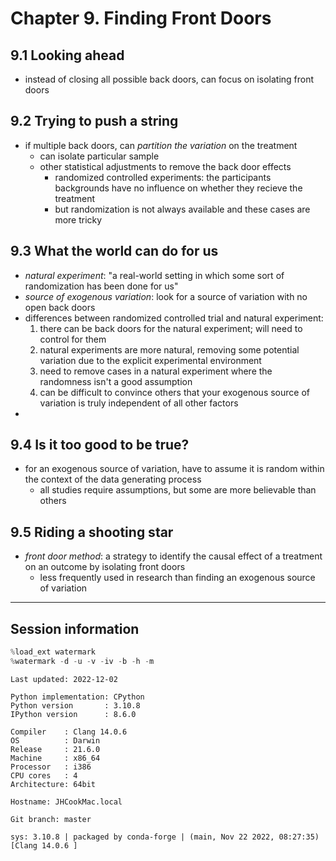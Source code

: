 # Chapter 9. Finding Front Doors

## 9.1 Looking ahead

- instead of closing all possible back doors, can focus on isolating front doors

## 9.2 Trying to push a string

- if multiple back doors, can *partition the variation* on the treatment
    - can isolate particular sample
    - other statistical adjustments to remove the back door effects
        - randomized controlled experiments: the participants backgrounds have no influence on whether they recieve the treatment
        - but randomization is not always available and these cases are more tricky


## 9.3 What the world can do for us

- *natural experiment*: "a real-world setting in which some sort of randomization has been done for us"
- *source of exogenous variation*: look for a source of variation with no open back doors
- differences between randomized controlled trial and natural experiment:
    1. there can be back doors for the natural experiment; will need to control for them
    1. natural experiments are more natural, removing some potential variation due to the explicit experimental environment
    1. need to remove cases in a natural experiment where the randomness isn't a good assumption
    1. can be difficult to convince others that your exogenous source of variation is truly independent of all other factors
-

## 9.4 Is it too good to be true?

- for an exogenous source of variation, have to assume it is random within the context of the data generating process
    - all studies require assumptions, but some are more believable than others

## 9.5 Riding a shooting star

- *front door method*: a strategy to identify the causal effect of a treatment on an outcome by isolating front doors
    - less frequently used in research than finding an exogenous source of variation


---

## Session information


```python
%load_ext watermark
%watermark -d -u -v -iv -b -h -m
```

    Last updated: 2022-12-02

    Python implementation: CPython
    Python version       : 3.10.8
    IPython version      : 8.6.0

    Compiler    : Clang 14.0.6
    OS          : Darwin
    Release     : 21.6.0
    Machine     : x86_64
    Processor   : i386
    CPU cores   : 4
    Architecture: 64bit

    Hostname: JHCookMac.local

    Git branch: master

    sys: 3.10.8 | packaged by conda-forge | (main, Nov 22 2022, 08:27:35) [Clang 14.0.6 ]




```python

```
